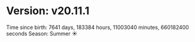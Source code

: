# Version: v20.11.1
Time since birth: 7641 days, 183384 hours, 11003040 minutes, 660182400 seconds
Season: Summer ☀️

